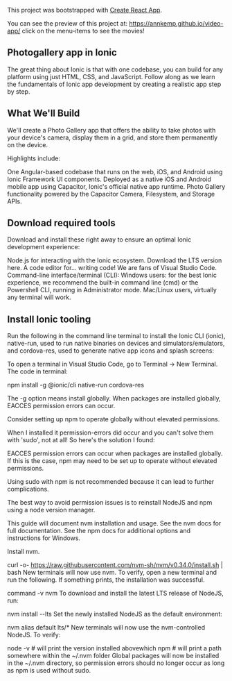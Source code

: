 This project was bootstrapped with [Create React App](https://github.com/facebook/create-react-app).

You can see the preview of this project at: https://annkemp.github.io/video-app/  click on the menu-items to see the movies!

## Photogallery app in Ionic

The great thing about Ionic is that with one codebase, you can build for any platform using just HTML, CSS, and JavaScript. Follow along as we learn the fundamentals of Ionic app development by creating a realistic app step by step.

## What We'll Build
We'll create a Photo Gallery app that offers the ability to take photos with your device's camera, display them in a grid, and store them permanently on the device.

Highlights include:

One Angular-based codebase that runs on the web, iOS, and Android using Ionic Framework UI components.
Deployed as a native iOS and Android mobile app using Capacitor, Ionic's official native app runtime.
Photo Gallery functionality powered by the Capacitor Camera, Filesystem, and Storage APIs.


## Download required tools
Download and install these right away to ensure an optimal Ionic development experience:

Node.js for interacting with the Ionic ecosystem. Download the LTS version here.
A code editor for... writing code! We are fans of Visual Studio Code.
Command-line interface/terminal (CLI):
Windows users: for the best Ionic experience, we recommend the built-in command line (cmd) or the Powershell CLI, running in Administrator mode.
Mac/Linux users, virtually any terminal will work.

## Install Ionic tooling
Run the following in the command line terminal to install the Ionic CLI (ionic), native-run, used to run native binaries on devices and simulators/emulators, and cordova-res, used to generate native app icons and splash screens:

To open a terminal in Visual Studio Code, go to Terminal -> New Terminal. The code in terminal:

npm install -g @ionic/cli native-run cordova-res

The -g option means install globally. When packages are installed globally, EACCES permission errors can occur.

Consider setting up npm to operate globally without elevated permissions. 

When I installed it permission-errors did occur and you can't solve them with 'sudo', not at all!
So here's the solution I found:

EACCES permission errors can occur when packages are installed globally. If this is the case, npm may need to be set up to operate without elevated permissions.

Using sudo with npm is not recommended because it can lead to further complications.

The best way to avoid permission issues is to reinstall NodeJS and npm using a node version manager.

This guide will document nvm installation and usage. See the nvm docs for full documentation. See the npm docs for additional options and instructions for Windows.

Install nvm.

curl -o- https://raw.githubusercontent.com/nvm-sh/nvm/v0.34.0/install.sh | bash
New terminals will now use nvm. To verify, open a new terminal and run the following. If something prints, the installation was successful.

command -v nvm
To download and install the latest LTS release of NodeJS, run:

nvm install --lts
Set the newly installed NodeJS as the default environment:

nvm alias default lts/*
New terminals will now use the nvm-controlled NodeJS. To verify:

node -v  # will print the version installed abovewhich npm  # will print a path somewhere within the ~/.nvm folder
Global packages will now be installed in the ~/.nvm directory, so permission errors should no longer occur as long as npm is used without sudo.


